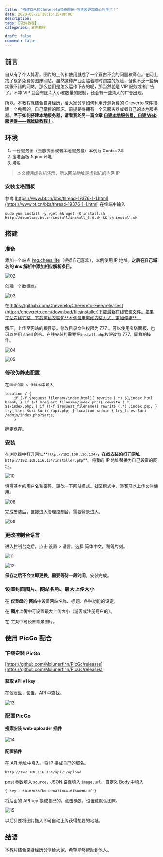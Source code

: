 ```yaml
---
title: "搭建自己的Chevereto免费图床—写博客更加得心应手了！"
date: 2020-08-21T18:15:15+08:00
description:
tags: [软件教程]
categories: 软件教程

draft: false
comment: false
---
```


## 前言

自从有了个人博客，图片的上传和使用就成了一个亘古不变的问题和痛点。在网上找了很多免费的图床网站，虽然这种产业面临着随时跑路的危险，但也不乏一些确实很不错的网站。那么他们是怎么运作下去的呢，那当然就是 VIP 服务或者广告了。不冲 VIP 就会有图片大小和数量的限制，还会有一些烦人的广告出现。

所以，本教程就结合自身经历，给大家分享如何利用开源免费的 Cheverto 软件搭建一个免费的，自己掌控的图床。前提是得拥有一个云服务器或者自己的本地服务器。**至于如何搭建本地服务器，请看我的另一篇文章 [自建本地服务器，自建 Web 服务器——保姆级教程！](http://localhost:1313/posts/how-to-build-your-own-local-server-web-server/)。**

## 环境

1. 一台服务器（云服务器或者本地服务器）本例为 Centos 7.8
2. 宝塔面板 Nginx 环境
3. 域名

> 本文使用虚拟机演示，所以网站地址是虚拟机的内网 IP

### 安装宝塔面板

参考 [https://www.bt.cn/bbs/thread-19376-1-1.html](https://www.bt.cn/bbs/thread-19376-1-1.html) 在终端中输入

```
sudo yum install -y wget && wget -O install.sh http://download.bt.cn/install/install_6.0.sh && sh install.sh
```

## 搭建

### 准备

添加一个站点 [img.chens.life](https://img.chens.life)（根据自己喜欢），本例使用 IP 地址。**之后在自己域名的 dns 解析中添加相应解析条目。**

![02](https://imgconvert.csdnimg.cn/aHR0cHM6Ly9pbWcuY2hlbnMubGlmZS9pbWFnZXMvMjAyMC8wOC8xOS8yMDIwMDgxOTE3NDkwMS5wbmc?x-oss-process=image/format,png#vwid=708&vhei=101)

创建一个数据库。

![03](https://imgconvert.csdnimg.cn/aHR0cHM6Ly9pbWcuY2hlbnMubGlmZS9pbWFnZXMvMjAyMC8wOC8xOS8yMDIwMDgxOTE3NTAzMi5wbmc?x-oss-process=image/format,png#vwid=657&vhei=442)

在[https://github.com/Chevereto/Chevereto-Free/releases](https://chevereto.com/download/file/installer)下载最新在线安装文件。如果无法在线安装，下载离线安装包**本例使用离线安装方式，更加便捷**。

解压，上传至网站的根目录。修改目录文件权限为 777 。可以使用宝塔面板，也可以使用 shell 命令。在线安装的需要把`install.php`权限改为 777。同样的操作。

![04](https://imgconvert.csdnimg.cn/aHR0cHM6Ly9pbWcuY2hlbnMubGlmZS9pbWFnZXMvMjAyMC8wOC8xOS8yMDIwMDgxOTE4MTMwMy5wbmc?x-oss-process=image/format,png#vwid=1636&vhei=805)

![05](https://imgconvert.csdnimg.cn/aHR0cHM6Ly9pbWcuY2hlbnMubGlmZS9pbWFnZXMvMjAyMC8wOC8xOS8yMDIwMDgxOTE4MTMxMi5wbmc?x-oss-process=image/format,png#vwid=489&vhei=315)

### 修改伪静态配置

在`网站设置 > 伪静态`中填入

```
location / {
    if (-f $request_filename/index.html){ rewrite (.*) $1/index.html break; } if (-f $request_filename/index.php){ rewrite (.*) $1/index.php; } if (!-f $request_filename){ rewrite (.*) /index.php; } try_files $uri $uri/ /api.php; } location /admin { try_files $uri /admin/index.php?$args;
    }
```

确定保存。

### 安装

在浏览器中打开网址**`http://192.168.116.134/`**，在线安装的打开网址**`http://192.168.116.134/installer.php`**。将我的 IP 地址替换为自己设置的网址。

![10](https://imgconvert.csdnimg.cn/aHR0cHM6Ly9pbWcuY2hlbnMubGlmZS9pbWFnZXMvMjAyMC8wOC8xOS8yMDIwMDgxOTE5MDkwNC5wbmc?x-oss-process=image/format,png#vwid=1008&vhei=904)

填写基本的用户名和密码，更改一下网站模式。社区模式中，游客可以上传文件使用。

![08](https://imgconvert.csdnimg.cn/aHR0cHM6Ly9pbWcuY2hlbnMubGlmZS9pbWFnZXMvMjAyMC8wOC8xOS8yMDIwMDgxOTE5MTExNC5wbmc?x-oss-process=image/format,png#vwid=844&vhei=922)

完成安装后，直接进入管理控制台，需要登录进入。

![09](https://imgconvert.csdnimg.cn/aHR0cHM6Ly9pbWcuY2hlbnMubGlmZS9pbWFnZXMvMjAyMC8wOC8xOS8yMDIwMDgxOTE5MTIyOS5wbmc?x-oss-process=image/format,png#vwid=860&vhei=251)

### 更改控制台语言

进入控制台之后，点击 设置 > 语言，选择 简体中文，稍等片刻。

![11](https://imgconvert.csdnimg.cn/aHR0cHM6Ly9pbWcuY2hlbnMubGlmZS9pbWFnZXMvMjAyMC8wOC8xOS8yMDIwMDgxOTE5NDM0Ni5wbmc?x-oss-process=image/format,png#vwid=983&vhei=523)

![12](https://imgconvert.csdnimg.cn/aHR0cHM6Ly9pbWcuY2hlbnMubGlmZS9pbWFnZXMvMjAyMC8wOC8xOS8yMDIwMDgxOTE5NDM1NC5wbmc?x-oss-process=image/format,png#vwid=778&vhei=330)

**保存之后不会立即更换，需要等待一段时间**。安装完成。

### 设置封面图片、网站名称、最大上传大小

在 **仪表盘**的 **网站**中设置网站名称、标题、各种功能的设定。

在 **图片上传**中可设置最大上传大小（游客或注册用户的）。

在 **主页**中可设置背景图片。

## 使用 PicGo 配合

### 下载安装 PicGo

[https://github.com/Molunerfinn/PicGo/releases](https://github.com/Molunerfinn/PicGo/releases)

#### 获取 API v1 key

在仪表盘，设置，API 中查找。

![13](https://imgconvert.csdnimg.cn/aHR0cHM6Ly9pbWcuY2hlbnMubGlmZS9pbWFnZXMvMjAyMC8wOC8xOS8yMDIwMDgxOTE5NTYwNy5wbmc?x-oss-process=image/format,png#vwid=711&vhei=306)

### 配置 PicGo

#### 搜索安装 web-uploader 插件

![14](https://imgconvert.csdnimg.cn/aHR0cHM6Ly9pbWcuY2hlbnMubGlmZS9pbWFnZXMvMjAyMC8wOC8xOS8yMDIwMDgxOTE5NTgwNS5wbmc?x-oss-process=image/format,png#vwid=1000&vhei=564)

#### 配置插件

在 API 地址中填入，将 IP 换成自己的域名。

```
http://192.168.116.134/api/1/upload
```

post 参数填入 `source`，JSON 路径填入 `image.url`，自定义 Body 中填入

```
{"key":"5b163035fb0ab96a7f68416f60d96abf"}
```

将后面的 API key 换成自己的。点击确定，设置成默认图床。

![15](https://imgconvert.csdnimg.cn/aHR0cHM6Ly9pbWcuY2hlbnMubGlmZS9pbWFnZXMvMjAyMC8wOC8xOS8yMDIwMDgxOTE5NTgyNy5wbmc?x-oss-process=image/format,png#vwid=1000&vhei=564)

以后只要将图片拖入即可自动上传获得想要的地址。

## 结语

本教程结合亲身经历分享给大家，希望能够帮助到他人。
